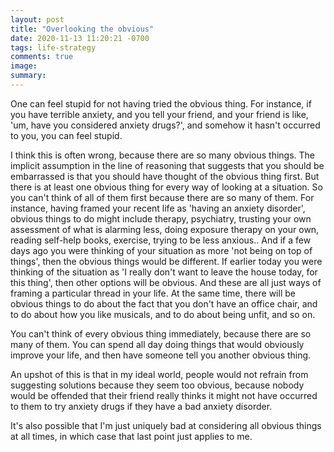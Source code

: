 ```yaml
---
layout: post
title: "Overlooking the obvious"
date: 2020-11-13 11:20:21 -0700
tags: life-strategy
comments: true
image:
summary:
---
```

One can feel stupid for not having tried the obvious thing. For instance, if you have terrible anxiety, and you tell your friend, and your friend is like, 'um, have you considered anxiety drugs?', and somehow it hasn't occurred to you, you can feel stupid.

I think this is often wrong, because there are so many obvious things. The implicit assumption in the line of reasoning that suggests that you should be embarrassed is that you should have thought of the obvious thing first. But there is at least one obvious thing for every way of looking at a situation. So you can't think of all of them first because there are so many of them. For instance, having framed your recent life as 'having an anxiety disorder', obvious things to do might include therapy, psychiatry, trusting your own assessment of what is alarming less, doing exposure therapy on your own, reading self-help books, exercise, trying to be less anxious.. And if a few days ago you were thinking of your situation as more 'not being on top of things', then the obvious things would be different. If earlier today you were thinking of the situation as 'I really don't want to leave the house today, for this thing', then other options will be obvious. And these are all just ways of framing a particular thread in your life. At the same time, there will be obvious things to do about the fact that you don't have an office chair, and to do about how you like musicals, and to do about being unfit, and so on.

You can't think of every obvious thing immediately, because there are so many of them. You can spend all day doing things that would obviously improve your life, and then have someone tell you another obvious thing.

An upshot of this is that in my ideal world, people would not refrain from suggesting solutions because they seem too obvious, because nobody would be offended that their friend really thinks it might not have occurred to them to try anxiety drugs if they have a bad anxiety disorder.

It's also possible that I'm just uniquely bad at considering all obvious things at all times, in which case that last point just applies to me.
